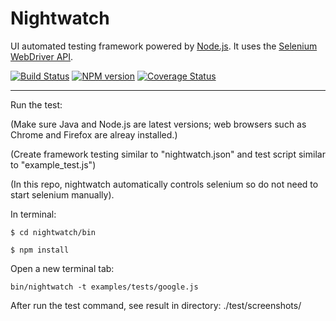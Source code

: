 # Nightwatch

UI automated testing framework powered by [Node.js](http://nodejs.org/). It uses the [Selenium WebDriver API](https://code.google.com/p/selenium/wiki/JsonWireProtocol).

[![Build Status](https://travis-ci.org/nightwatchjs/nightwatch.svg?branch=master)](https://travis-ci.org/nightwatchjs/nightwatch) [![NPM version](https://badge.fury.io/js/nightwatch.png)](http://badge.fury.io/js/nightwatch) [![Coverage Status](https://coveralls.io/repos/nightwatchjs/nightwatch/badge.svg?branch=master&service=github)](https://coveralls.io/github/nightwatchjs/nightwatch?branch=master)

***

Run the test:

(Make sure Java and Node.js are latest versions; web browsers such as Chrome and Firefox are alreay installed.)

(Create framework testing similar to "nightwatch.json" and test script similar to "example_test.js")

(In this repo, nightwatch automatically controls selenium so do not need to start selenium manually).

In terminal:
	
	$ cd nightwatch/bin
	
	$ npm install
		
Open a new terminal tab:

	bin/nightwatch -t examples/tests/google.js
	
After run the test command, see result in directory: ./test/screenshots/
